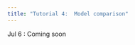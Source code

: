 ```yaml
---
title: "Tutorial 4:  Model comparison"
---
```


Jul 6
  : Coming soon
<!-- : [Course materials (code notebook)](#)
    : [Exercises](#) -->

